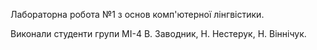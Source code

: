 Лабораторна робота №1 з основ комп'ютерної лінгвістики.

Виконали студенти групи МІ-4 В. Заводник, Н. Нестерук, Н. Віннічук.
